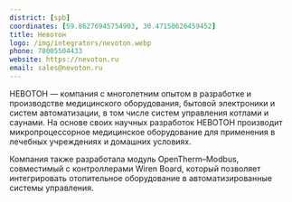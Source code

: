 ```yaml
---
district: [spb]
coordinates: [59.86276945754903, 30.47150626459452]
title: Невотон
logo: /img/integrators/nevoton.webp
phone: 78005504433
website: https://nevoton.ru
email: sales@nevoton.ru
---
```


НЕВОТОН — компания с многолетним опытом в разработке и производстве медицинского оборудования, бытовой электроники и систем автоматизации, в том числе систем управления котлами и саунами. На основе своих научных разработок НЕВОТОН производит микропроцессорное медицинское оборудование для применения в лечебных учреждениях и домашних условиях.

Компания также разработала модуль OpenTherm–Modbus, совместимый с контроллерами Wiren Board, который позволяет интегрировать отопительное оборудование в автоматизированные системы управления.
